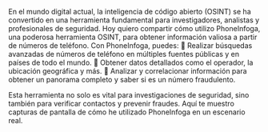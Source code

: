 En el mundo digital actual, la inteligencia de código abierto (OSINT) se ha convertido en una herramienta fundamental para investigadores, analistas y profesionales de seguridad. Hoy quiero compartir cómo utilizo PhoneInfoga, una poderosa herramienta OSINT, para obtener información valiosa a partir de números de teléfono.
Con PhoneInfoga, puedes:
 🔹 Realizar búsquedas avanzadas de números de teléfono en múltiples fuentes públicas y en países de todo el mundo.
 🔹 Obtener datos detallados como el operador, la ubicación geográfica y más.
 🔹 Analizar y correlacionar información para obtener un panorama completo y saber si es un número fraudulento.

Esta herramienta no solo es vital para investigaciones de seguridad, sino también para verificar contactos y prevenir fraudes. Aquí te muestro capturas de pantalla de cómo he utilizado PhoneInfoga en un escenario real.